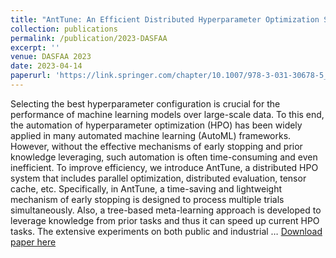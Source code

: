 ```yaml
---
title: "AntTune: An Efficient Distributed Hyperparameter Optimization System for Large-Scale Data"
collection: publications
permalink: /publication/2023-DASFAA
excerpt: ''
venue: DASFAA 2023
date: 2023-04-14
paperurl: 'https://link.springer.com/chapter/10.1007/978-3-031-30678-5_35'
---
```


Selecting the best hyperparameter configuration is crucial for the performance of machine learning models over large-scale data. To this end, the automation of hyperparameter optimization (HPO) has been widely applied in many automated machine learning (AutoML) frameworks. However, without the effective mechanisms of early stopping and prior knowledge leveraging, such automation is often time-consuming and even inefficient. To improve efficiency, we introduce AntTune, a distributed HPO system that includes parallel optimization, distributed evaluation, tensor cache, etc. Specifically, in AntTune, a time-saving and lightweight mechanism of early stopping is designed to process multiple trials simultaneously. Also, a tree-based meta-learning approach is developed to leverage knowledge from prior tasks and thus it can speed up current HPO tasks. The extensive experiments on both public and industrial …
[Download paper here](https://link.springer.com/chapter/10.1007/978-3-031-30678-5_35)
